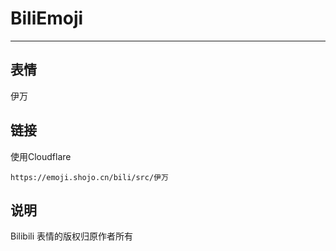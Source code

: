 # BiliEmoji
---
## 表情
伊万
## 链接
使用Cloudflare
```
https://emoji.shojo.cn/bili/src/伊万
```
## 说明
Bilibili 表情的版权归原作者所有
